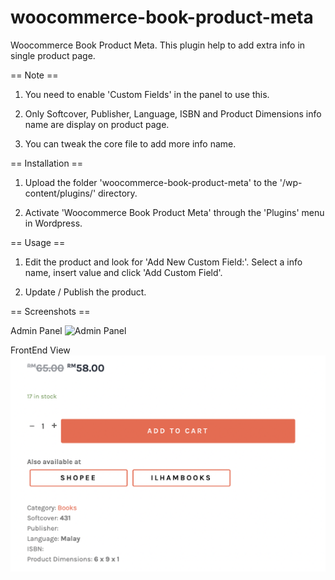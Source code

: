 # woocommerce-book-product-meta
Woocommerce Book Product Meta. This plugin help to add extra info in single product page. 

== Note ==

1. You need to enable 'Custom Fields' in the panel to use this.

2. Only Softcover, Publisher, Language, ISBN and Product Dimensions info name are display on product page.

3. You can tweak the core file to add more info name.

== Installation ==

1. Upload the folder 'woocommerce-book-product-meta' to the '/wp-content/plugins/' directory.

2. Activate 'Woocommerce Book Product Meta' through the 'Plugins' menu in Wordpress.

== Usage ==

1. Edit the product and look for 'Add New Custom Field:'. Select a info name, insert value and click 'Add Custom Field'.

2. Update / Publish the product.

== Screenshots ==

Admin Panel
![Admin Panel](https://user-images.githubusercontent.com/46412369/113088840-045d6780-9219-11eb-996e-2b66df467639.png)

FrontEnd View
![FrontEnd View](https://github.com/AliffAzmi/woocommerce-book-product-meta/blob/main/FrontEnd.png?raw=true)